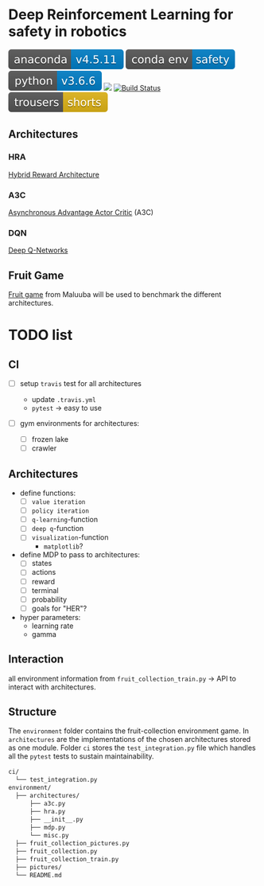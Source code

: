 # Deep Reinforcement Learning for safety in robotics
![](badges/anaconda-v4.5.11-blue.svg)
![](badges/conda_env-safety-blue.svg)
![](badges/python-v3.6.6-blue.svg)
![](badges/Ubuntu-16.04.svg)
[![Build Status](https://travis-ci.com/ipa-mae-ma/safety.svg?branch=master)](https://travis-ci.com/ipa-mae-ma/safety) 
![](badges/trousers-shorts-yellow.svg)

## Architectures
### HRA
[Hybrid Reward Architecture](http://arxiv.org/abs/1706.04208)

### A3C
[Asynchronous Advantage Actor Critic](http://arxiv.org/abs/1602.01783) (A3C)

### DQN
[Deep Q-Networks](https://www.nature.com/articles/nature14236.pdf)

## Fruit Game
[Fruit game](https://github.com/Maluuba/hra) from Maluuba will be used to benchmark the different architectures.

# TODO list

## CI
- [ ] setup `travis` test for all architectures
  - update `.travis.yml`
  - `pytest` $\rightarrow$ easy to use

- [ ] gym environments for architectures:
  - [ ] frozen lake
  - [ ] crawler

## Architectures
- define functions:
  - [ ] `value iteration`
  - [ ] `policy iteration`
  - [ ] `q-learning`-function
  - [ ] `deep q`-function
  - [ ] `visualization`-function
    - `matplotlib`?

- define MDP to pass to architectures:
  - [ ] states
  - [ ] actions
  - [ ] reward
  - [ ] terminal
  - [ ] probability
  - [ ] goals for "HER"?

- hyper parameters:
  - learning rate
  - gamma

## Interaction
all environment information from `fruit_collection_train.py` $\rightarrow$ API to interact with architectures.


## Structure
The `environment` folder contains the fruit-collection environment game. In `architectures` are the implementations of the chosen architectures stored as one module.
Folder `ci` stores the `test_integration.py` file which handles all the `pytest` tests to sustain maintainability.

```text
ci/
  └── test_integration.py
environment/
  ├── architectures/
      ├── a3c.py
      ├── hra.py
      ├── __init__.py
      ├── mdp.py
      └── misc.py
  ├── fruit_collection_pictures.py
  ├── fruit_collection.py
  ├── fruit_collection_train.py
  ├── pictures/
  └── README.md
```
